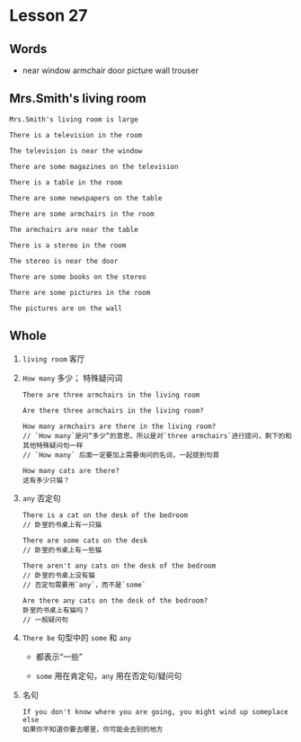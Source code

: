 # Lesson 27

## Words

- near window armchair door picture wall trouser

## Mrs.Smith's living room

```
Mrs.Smith's living room is large

There is a television in the room

The television is near the window

There are some magazines on the television

There is a table in the room

There are some newspapers on the table

There are some armchairs in the room

The armchairs are near the table

There is a stereo in the room

The stereo is near the door

There are some books on the stereo

There are some pictures in the room

The pictures are on the wall
```

## Whole

1. `living room` 客厅

2. `How many` 多少； 特殊疑问词

   ```
   There are three armchairs in the living room

   Are there three armchairs in the living room?

   How many armchairs are there in the living room?
   // `How many`是问“多少”的意思，所以是对`three armchairs`进行提问，剩下的和其他特殊疑问句一样
   // `How many` 后面一定要加上需要询问的名词，一起提到句首

   How many cats are there?
   这有多少只猫？
   ```

3. `any` 否定句

   ```
   There is a cat on the desk of the bedroom
   // 卧室的书桌上有一只猫

   There are some cats on the desk
   // 卧室的书桌上有一些猫

   There aren't any cats on the desk of the bedroom
   // 卧室的书桌上没有猫
   // 否定句需要用`any`，而不是`some`

   Are there any cats on the desk of the bedroom?
   卧室的书桌上有猫吗？
   // 一般疑问句

   ```

4. `There be` 句型中的 `some` 和 `any`

   - 都表示“一些”

   - `some` 用在肯定句，`any` 用在否定句/疑问句

5. 名句

   ```
   If you don't know where you are going, you might wind up someplace else
   如果你不知道你要去哪里，你可能会去别的地方
   ```
